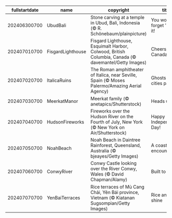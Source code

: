 |fullstartdate|name|copyright|title|image|
|--|--|--|--|--|
202406300700|UbudBali|Stone carving at a temple in Ubud, Bali, Indonesia (© R. Schönebaum/plainpicture)|You won't forget 'Ubud' it!|![](/en-US/2024/07/202406300700UbudBali.jpg)|
202407010700|FisgardLighthouse|Fisgard Lighthouse, Esquimalt Harbor, Colwood, British Columbia, Canada (© davemantel/Getty Images)|Cheers to Canada!|![](/en-US/2024/07/202407010700FisgardLighthouse.jpg)|
202407020700|ItalicaRuins|The Roman amphitheater of Italica, near Seville, Spain (© Moses Palermo/Amazing Aerial Agency)|Ghosts of cities past|![](/en-US/2024/07/202407020700ItalicaRuins.jpg)|
202407030700|MeerkatManor|Meerkat family (© anetapics/Shutterstock)|Heads up!|![](/en-US/2024/07/202407030700MeerkatManor.jpg)|
202407040700|HudsonFireworks|Fireworks over the Hudson River on the Fourth of July, New York (© New York on Air/Shutterstock)|Happy Independence Day!|![](/en-US/2024/07/202407040700HudsonFireworks.jpg)|
202407050700|NoahBeach|Noah Beach in Daintree Rainforest, Queensland, Australia (© bjeayes/Getty Images)|A coastal encounter|![](/en-US/2024/07/202407050700NoahBeach.jpg)|
202407060700|ConwyRiver|Conwy Castle looking over the River Conwy, Wales (© David Chapman/Alamy)|Built to last|![](/en-US/2024/07/202407060700ConwyRiver.jpg)|
202407070700|YenBaiTerraces|Rice terraces of Mù Cang Chải, Yên Bái province, Vietnam (© Kiatanan Sugsompian/Getty Images)|Rice and shine|![](/en-US/2024/07/202407070700YenBaiTerraces.jpg)|
